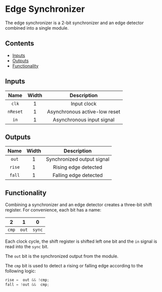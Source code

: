 # Edge Synchronizer

The edge synchronizer is a 2-bit synchronizer and an edge detector combined into
a single module.

## Contents
* [Inputs](#inputs)
* [Outputs](#outputs)
* [Functionality](#functionality)

## Inputs
|    Name    |  Width  |          Description          |
|    :--:    |  :---:  |          :---------:          |
|   `clk`    |    1    | Input clock                   |
|   `nReset` |    1    | Asynchronous active-low reset |
|   `in`     |    1    | Asynchronous input signal     |

## Outputs

|    Name    |  Width  |          Description          |
|    :--:    |  :---:  |          :---------:          |
|   `out`    |    1    | Synchronized output signal    |
|   `rise`   |    1    | Rising edge detected          |
|   `fall`   |    1    | Falling edge detected         |

## Functionality

Combining a synchronizer and an edge detector creates a three-bit shift
register. For convenience, each bit has a name:


|   2   |   1   |    0   |
|  :-:  |  :-:  |   :-:  |
| `cmp` | `out` | `sync` |

Each clock cycle, the shift register is shifted left one bit and the `in` signal
is read into the `sync` bit.

The `out` bit is the synchronized output from the module.

The `cmp` bit is used to detect a rising or falling edge according to the
following logic:
```verilog
rise =  out && !cmp;
fall = !out &&  cmp;
```

